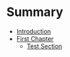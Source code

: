 # Summary

* [Introduction](README.md)
* [First Chapter](chapter1.md)
   * [Test Section](test_section.md)


